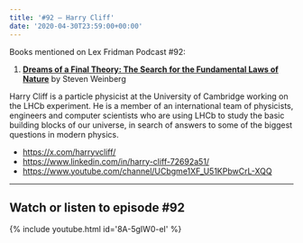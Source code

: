 ```yaml
---
title: '#92 – Harry Cliff'
date: '2020-04-30T23:59:00+00:00'
---
```


Books mentioned on Lex Fridman Podcast #92:

1. <b><a href="https://amzn.to/3VixSZe" target="_blank" rel="sponsored noopener noreferrer">Dreams of a Final Theory: The Search for the Fundamental Laws of Nature</a></b> by Steven Weinberg

<!--more-->

Harry Cliff is a particle physicist at the University of Cambridge working on the LHCb experiment. He is a member of an international team of physicists, engineers and computer scientists who are using LHCb to study the basic building blocks of our universe, in search of answers to some of the biggest questions in modern physics.

- <a href="https://x.com/harryvcliff/" target="_blank">https://x.com/harryvcliff/</a>
- <a href="https://www.linkedin.com/in/harry-cliff-72692a51/" target="_blank">https://www.linkedin.com/in/harry-cliff-72692a51/</a>
- <a href="https://www.youtube.com/channel/UCbgme1XF_U51KPbwCrL-XQQ" target="_blank">https://www.youtube.com/channel/UCbgme1XF_U51KPbwCrL-XQQ</a>

- - - - - -

## Watch or listen to episode #92

{% include youtube.html id='8A-5gIW0-eI' %}